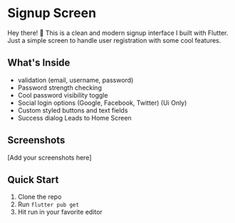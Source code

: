 # Signup Screen

Hey there! 👋 This is a clean and modern signup interface I built with Flutter. Just a simple screen to handle user registration with some cool features.

## What's Inside

- validation (email, username, password)
- Password strength checking
- Cool password visibility toggle
- Social login options (Google, Facebook, Twitter) (Ui Only)
- Custom styled buttons and text fields
- Success dialog Leads to Home Screen

## Screenshots
[Add your screenshots here]

## Quick Start

1. Clone the repo
2. Run `flutter pub get`
3. Hit run in your favorite editor


